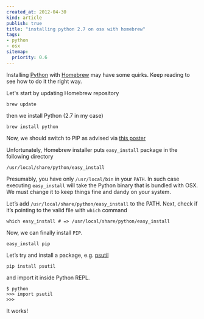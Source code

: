 ```yaml
---
created_at: 2012-04-30
kind: article
publish: true
title: "installing python 2.7 on osx with homebrew"
tags:
- python
- osx
sitemap:
  priority: 0.6
---
```


Installing [Python](http://www.python.org/) with [Homebrew](http://mxcl.github.com/homebrew/) may have some quirks. Keep reading to see how to do it the right way.

Let's start by updating Homebrew repository

    brew update

then we install Python (2.7 in my case)

    brew install python

Now, we should switch to PIP as advised via [this poster](http://s3.pixane.com/pip_distribute.png)

Unfortunately, Homebrew installer puts `easy_install` package in the following directory

    /usr/local/share/python/easy_install

Presumably, you have only `/usr/local/bin` in your `PATH`. In such case executing `easy_install` will take the Python binary that is bundled with OSX. We must change it to keep things fine and dandy on your system.

Let’s add `/usr/local/share/python/easy_install` to the PATH. Next, check if it’s pointing to the valid file with `which` command

    which easy_install # => /usr/local/share/python/easy_install

Now, we can finally install `PIP`.

    easy_install pip

Let’s try and install a package, e.g. [psutil](http://code.google.com/p/psutil/)

    pip install psutil

and import it inside Python REPL.

    $ python
    >>> import psutil
    >>>

It works!
